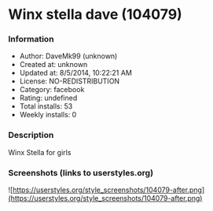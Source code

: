 # Winx stella dave (104079)

### Information
- Author: DaveMk99 (unknown)
- Created at: unknown
- Updated at: 8/5/2014, 10:22:21 AM
- License: NO-REDISTRIBUTION
- Category: facebook
- Rating: undefined
- Total installs: 53
- Weekly installs: 0


### Description
Winx Stella for girls


### Screenshots (links to userstyles.org)
![https://userstyles.org/style_screenshots/104079-after.png](https://userstyles.org/style_screenshots/104079-after.png)


